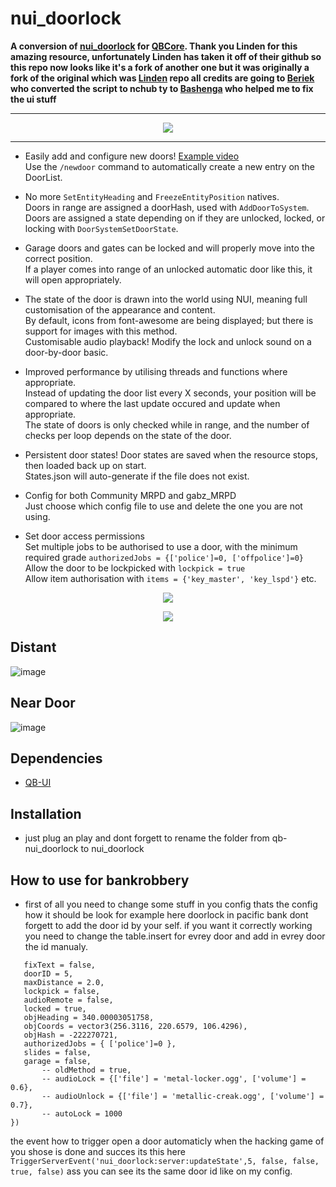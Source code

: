 # nui_doorlock

**A conversion of [nui_doorlock](https://github.com/thelindat/nui_doorlock) for [QBCore](https://github.com/qbcore-framework/nchub). Thank you Linden for this amazing resource, unfortunately Linden has taken it off of their github so this repo now looks like it's a fork of another one but it was originally a fork of the original which was [Linden](https://github.com/thelindat) repo all credits are going to [Beriek](https://github.com/BerkieBb) who converted the script to nchub ty to [Bashenga](https://github.com/bashenga) who helped me to fix the ui stuff** 

<hr>
<p align="center"><img src='https://i.imgur.com/GU9JDaV.png'></img></p>
<hr>

* Easily add and configure new doors! <a href='https://streamable.com/591vqz'>Example video</a>  
Use the `/newdoor` command to automatically create a new entry on the DoorList.  

* No more `SetEntityHeading` and `FreezeEntityPosition` natives.  
 Doors in range are assigned a doorHash, used with `AddDoorToSystem`.  
 Doors are assigned a state depending on if they are unlocked, locked, or locking with `DoorSystemSetDoorState`.  

* Garage doors and gates can be locked and will properly move into the correct position.  
If a player comes into range of an unlocked automatic door like this, it will open appropriately.  

* The state of the door is drawn into the world using NUI, meaning full customisation of the appearance and content.  
By default, icons from font-awesome are being displayed; but there is support for images with this method.  
Customisable audio playback! Modify the lock and unlock sound on a door-by-door basic.  

* Improved performance by utilising threads and functions where appropriate.  
Instead of updating the door list every X seconds, your position will be compared to where the last update occured and update when appropriate.  
The state of doors is only checked while in range, and the number of checks per loop depends on the state of the door.  

* Persistent door states! Door states are saved when the resource stops, then loaded back up on start.  
States.json will auto-generate if the file does not exist.  

* Config for both Community MRPD and gabz_MRPD  
Just choose which config file to use and delete the one you are not using.

* Set door access permissions  
Set multiple jobs to be authorised to use a door, with the minimum required grade `authorizedJobs = {['police']=0, ['offpolice']=0}`  
Allow the door to be lockpicked with `lockpick = true`  
Allow item authorisation with `items = {'key_master', 'key_lspd'}` etc.    

<p align="center">
<img src="https://i.imgur.com/4EYdg03.png"/></p>
<p align='center'><img src="https://i.imgur.com/lffUS9P.png"/></img></p>

## Distant

![image](https://user-images.githubusercontent.com/76070305/145712403-9ce27674-b338-44eb-8102-6253bc97afcd.png)

 ## Near Door

 ![image](https://user-images.githubusercontent.com/76070305/145712428-b3265514-5455-457f-908f-97aa87d29a38.png)

## Dependencies
* [QB-UI](https://github.com/AyPiXt/qb-ui)

## Installation
* just plug an play and dont forgett to rename the folder from qb-nui_doorlock to nui_doorlock

## How to use for bankrobbery 
* first of all you need to change some stuff in you config thats the config how it should be look for example here doorlock in pacific bank dont forgett to add the door id by your self. if you want it correctly working you need to change the table.insert for evrey door and add in evrey door the id manualy.
 ```table.insert(Config.DoorList, { -- First thermite door 
	fixText = false,
	doorID = 5,
	maxDistance = 2.0,
	lockpick = false,
	audioRemote = false,
	locked = true,
	objHeading = 340.00003051758,
	objCoords = vector3(256.3116, 220.6579, 106.4296),
	objHash = -222270721,
	authorizedJobs = { ['police']=0 },
	slides = false,
	garage = false,			
		-- oldMethod = true,
		-- audioLock = {['file'] = 'metal-locker.ogg', ['volume'] = 0.6},
		-- audioUnlock = {['file'] = 'metallic-creak.ogg', ['volume'] = 0.7},
		-- autoLock = 1000
})
```
the event how to trigger open a door automaticly when the hacking game of you shose is done and succes its this here  ```TriggerServerEvent('nui_doorlock:server:updateState',5, false, false, true, false)``` ass you can see its the same door id like on my config.
